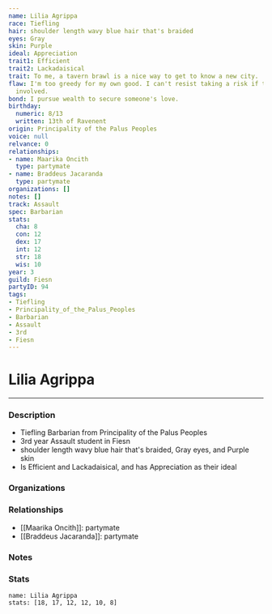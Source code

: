 ```yaml
---
name: Lilia Agrippa
race: Tiefling
hair: shoulder length wavy blue hair that's braided
eyes: Gray
skin: Purple
ideal: Appreciation
trait1: Efficient
trait2: Lackadaisical
trait: To me, a tavern brawl is a nice way to get to know a new city.
flaw: I'm too greedy for my own good. I can't resist taking a risk if there's money
  involved.
bond: I pursue wealth to secure someone's love.
birthday:
  numeric: 8/13
  written: 13th of Ravenent
origin: Principality of the Palus Peoples
voice: null
relvance: 0
relationships:
- name: Maarika Oncith
  type: partymate
- name: Braddeus Jacaranda
  type: partymate
organizations: []
notes: []
track: Assault
spec: Barbarian
stats:
  cha: 8
  con: 12
  dex: 17
  int: 12
  str: 18
  wis: 10
year: 3
guild: Fiesn
partyID: 94
tags:
- Tiefling
- Principality_of_the_Palus_Peoples
- Barbarian
- Assault
- 3rd
- Fiesn
---
```

# Lilia Agrippa
---
### Description
- Tiefling Barbarian from Principality of the Palus Peoples
- 3rd year Assault student in Fiesn
- shoulder length wavy blue hair that's braided, Gray eyes, and Purple skin
- Is Efficient and Lackadaisical, and has Appreciation as their ideal

### Organizations

### Relationships
- [[Maarika Oncith]]: partymate
- [[Braddeus Jacaranda]]: partymate

### Notes

### Stats
```statblock
name: Lilia Agrippa
stats: [18, 17, 12, 12, 10, 8]
```